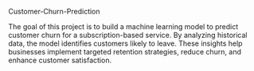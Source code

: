 Customer-Churn-Prediction

The goal of this project is to build a machine learning model to predict customer churn for a subscription-based service. By analyzing historical data, the model identifies customers likely to leave. These insights help businesses implement targeted retention strategies, reduce churn, and enhance customer satisfaction.
